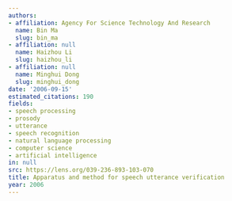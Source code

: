 ```yaml
---
authors:
- affiliation: Agency For Science Technology And Research
  name: Bin Ma
  slug: bin_ma
- affiliation: null
  name: Haizhou Li
  slug: haizhou_li
- affiliation: null
  name: Minghui Dong
  slug: minghui_dong
date: '2006-09-15'
estimated_citations: 190
fields:
- speech processing
- prosody
- utterance
- speech recognition
- natural language processing
- computer science
- artificial intelligence
in: null
src: https://lens.org/039-236-893-103-070
title: Apparatus and method for speech utterance verification
year: 2006
---
```

